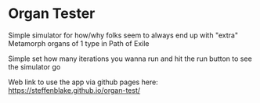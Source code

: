 # Organ Tester

Simple simulator for how/why folks seem to always end up with "extra" Metamorph organs of 1 type in Path of Exile

Simple set how many iterations you wanna run and hit the run button to see the simulator go

Web link to use the app via github pages here: https://steffenblake.github.io/organ-test/
